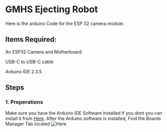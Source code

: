 # GMHS Ejecting Robot
Here is the arduino Code for the ESP 32 camera module.


## Items Required:
An ESP32 Camera and Motherboard

USB-C to USB-C cable 

Arduino IDE 2.3.5

## Steps

### 1. Preperations 
Make sure you have the Arduino IDE Software installed if you dont you can install it from [Here](https://www.arduino.cc/en/software#ide).
After the Arduino software is installed, Find the Boards Manager Tab located ![Here
](https://github.com/user-attachments/assets/d7533749-8fac-499c-8bce-e588cd6b9164) 


